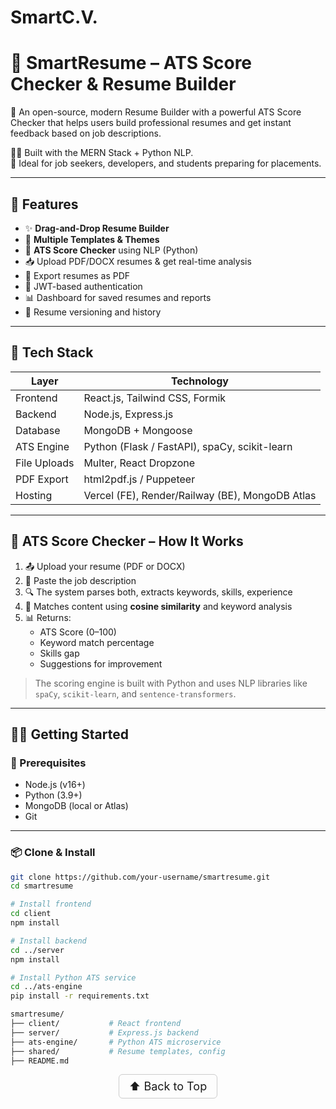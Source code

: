 # SmartC.V.

# 📄 SmartResume – ATS Score Checker & Resume Builder

🚀 An open-source, modern Resume Builder with a powerful ATS Score Checker that helps users build professional resumes and get instant feedback based on job descriptions.

🧑‍💻 Built with the MERN Stack + Python NLP.  
🎯 Ideal for job seekers, developers, and students preparing for placements.

---

## 🌟 Features

- ✨ **Drag-and-Drop Resume Builder**
- 🎨 **Multiple Templates & Themes**
- 🧠 **ATS Score Checker** using NLP (Python)
- 📥 Upload PDF/DOCX resumes & get real-time analysis
- 📝 Export resumes as PDF
- 🔐 JWT-based authentication
- 📊 Dashboard for saved resumes and reports
- 📂 Resume versioning and history

---

## 🧱 Tech Stack

| Layer         | Technology                     |
|--------------|----------------------------------|
| Frontend      | React.js, Tailwind CSS, Formik |
| Backend       | Node.js, Express.js            |
| Database      | MongoDB + Mongoose             |
| ATS Engine    | Python (Flask / FastAPI), spaCy, scikit-learn |
| File Uploads  | Multer, React Dropzone         |
| PDF Export    | html2pdf.js / Puppeteer        |
| Hosting       | Vercel (FE), Render/Railway (BE), MongoDB Atlas |

---

## 🧠 ATS Score Checker – How It Works

1. 📤 Upload your resume (PDF or DOCX)
2. 📄 Paste the job description
3. 🔍 The system parses both, extracts keywords, skills, experience
4. 🧮 Matches content using **cosine similarity** and keyword analysis
5. 📊 Returns:
   - ATS Score (0–100)
   - Keyword match percentage
   - Skills gap
   - Suggestions for improvement

> The scoring engine is built with Python and uses NLP libraries like `spaCy`, `scikit-learn`, and `sentence-transformers`.

---

## 🧑‍💻 Getting Started

### 🔧 Prerequisites

- Node.js (v16+)
- Python (3.9+)
- MongoDB (local or Atlas)
- Git

---

### 📦 Clone & Install

```bash
git clone https://github.com/your-username/smartresume.git
cd smartresume

# Install frontend
cd client
npm install

# Install backend
cd ../server
npm install

# Install Python ATS service
cd ../ats-engine
pip install -r requirements.txt

smartresume/
├── client/           # React frontend
├── server/           # Express.js backend
├── ats-engine/       # Python ATS microservice
├── shared/           # Resume templates, config
├── README.md
```
<p align="center">
  <a href="#top" style="font-size: 18px; padding: 8px 16px; display: inline-block; border: 1px solid #ccc; border-radius: 6px; text-decoration: none;">
    ⬆️ Back to Top
  </a>
</p>

